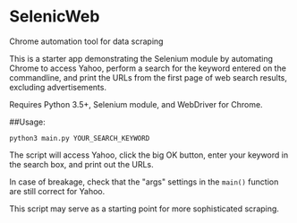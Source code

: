 # SelenicWeb
Chrome automation tool for data scraping

This is a starter app demonstrating the Selenium module by automating 
Chrome to access Yahoo, perform a search for the keyword entered on the 
commandline, and print the URLs from the first page of web search 
results, excluding advertisements.

Requires Python 3.5+, Selenium module, and WebDriver for Chrome.

##Usage:

`python3 main.py YOUR_SEARCH_KEYWORD`

The script will access Yahoo, click the big OK button, enter your 
keyword in the search box, and print out the URLs.

In case of breakage, check that the "args" settings in the `main()` 
function are still correct for Yahoo.

This script may serve as a starting point for more sophisticated 
scraping.
